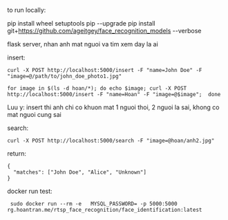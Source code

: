 to run locally:


pip install wheel setuptools pip --upgrade 
pip install git+https://github.com/ageitgey/face_recognition_models --verbose


flask server, nhan anh mat nguoi va tim xem day la ai


insert:
```
curl -X POST http://localhost:5000/insert -F "name=John Doe" -F "image=@/path/to/john_doe_photo1.jpg"

for image in $(ls -d hoan/*); do echo $image; curl -X POST http://localhost:5000/insert -F "name=Hoan" -F "image=@$image";  done
```
Luu y: insert thi anh chi co khuon  mat 1 nguoi thoi, 2 nguoi la sai, khong co mat nguoi cung sai

search:
```
curl -X POST http://localhost:5000/search -F "image=@hoan/anh2.jpg"
```

return:
```
{
  "matches": ["John Doe", "Alice", "Unknown"]
}
```

docker run test:
```
 sudo docker run --rm -e   MYSQL_PASSWORD= -p 5000:5000 rg.hoantran.me/rtsp_face_recognition/face_identification:latest
```

